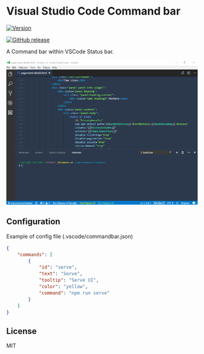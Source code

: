 # Visual Studio Code Command bar

[![Version](http://vsmarketplacebadge.apphb.com/version/gsppvo.vscode-commandbar.svg)](https://marketplace.visualstudio.com/items?itemName=gsppvo.vscode-commandbar)

[![GitHub release](https://img.shields.io/github/release/ppatotski/vscode-commandbar.svg)](https://github.com/ppatotski/vscode-commandbar/releases)

A Command bar within VSCode Status bar.

[![Demo](demo.gif)](demo.gif)


## Configuration

Example of config file (.vscode/commandbar.json)

```json
{
	"commands": [
		{
			"id": "serve",
			"text": "Serve",
			"tooltip": "Serve UI",
			"color": "yellow",
			"command": "npm run serve"
		}
	]
}
```

## License

MIT
